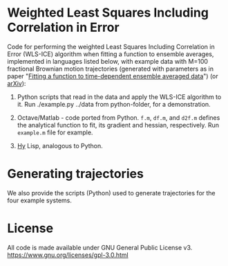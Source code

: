 # Weighted Least Squares Including Correlation in Error

Code for performing the weighted Least Squares Including Correlation in Error
(WLS-ICE) algorithm when fitting a function to ensemble averages, implemented
in languages listed below, with example data with M=100 fractional Brownian motion
trajectories (generated with parameters as in paper "[Fitting a function to
time-dependent ensemble averaged data](https://www.nature.com/articles/s41598-018-24983-y)")
(or [arXiv](http://arxiv.org/abs/1805.03057)):

1. Python scripts that read in the data and apply the WLS-ICE algorithm to it.
   Run ./example.py ../data from python-folder, for a demonstration.

2. Octave/Matlab - code ported from Python. `f.m`, `df.m`, and `d2f.m`
   defines the analytical function to fit, its gradient and hessian,
   respectively. Run `example.m` file for example.

3. [Hy](https://github.com/hylang/hy/) Lisp, analogous to Python.

# Generating trajectories

We also provide the scripts (Python) used to generate trajectories for the
four example systems.


# License

All code is made available under GNU General Public License v3.
https://www.gnu.org/licenses/gpl-3.0.html
